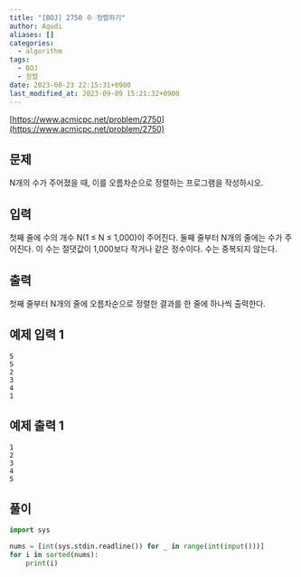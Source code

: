 ```yaml
---
title: "[BOJ] 2750 수 정렬하기"
author: Aqudi
aliases: []
categories:
  - algorithm
tags:
  - BOJ
  - 정렬
date: 2023-08-23 22:15:31+0900
last_modified_at: 2023-09-09 15:21:32+0900
---
```


[https://www.acmicpc.net/problem/2750](https://www.acmicpc.net/problem/2750)

## 문제

N개의 수가 주어졌을 때, 이를 오름차순으로 정렬하는 프로그램을 작성하시오.

## 입력

첫째 줄에 수의 개수 N(1 ≤ N ≤ 1,000)이 주어진다. 둘째 줄부터 N개의 줄에는 수가 주어진다. 이 수는 절댓값이 1,000보다 작거나 같은 정수이다. 수는 중복되지 않는다.

## 출력

첫째 줄부터 N개의 줄에 오름차순으로 정렬한 결과를 한 줄에 하나씩 출력한다.

## 예제 입력 1
```
5
5
2
3
4
1
```

## 예제 출력 1

```
1
2
3
4
5
```

## 풀이

```python
import sys

nums = [int(sys.stdin.readline()) for _ in range(int(input()))]
for i in sorted(nums):
    print(i)
``````